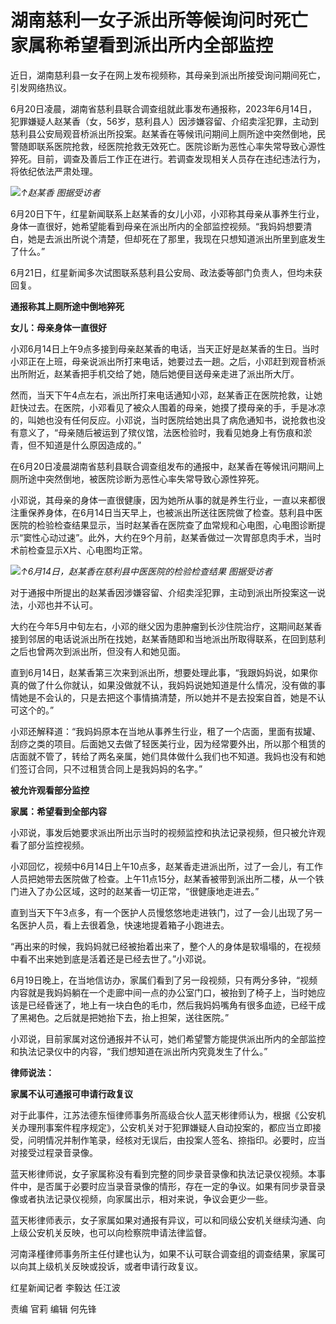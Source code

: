 

# 湖南慈利一女子派出所等候询问时死亡 家属称希望看到派出所内全部监控

近日，湖南慈利县一女子在网上发布视频称，其母亲到派出所接受询问期间死亡，引发网络热议。

6月20日凌晨，湖南省慈利县联合调查组就此事发布通报称，2023年6月14日，犯罪嫌疑人赵某香（女，56岁，慈利县人）因涉嫌容留、介绍卖淫犯罪，主动到慈利县公安局观音桥派出所投案。赵某香在等候讯问期间上厕所途中突然倒地，民警随即联系医院抢救，经医院抢救无效死亡。医院诊断为恶性心率失常导致心源性猝死。目前，调查及善后工作正在进行。若调查发现相关人员存在违纪违法行为，将依纪依法严肃处理。

![](https://inews.gtimg.com/om_bt/OyX380_fOy2TtOljINbkm5yHHEavb69j8A8ORCL-BcrXIAA/1000)_↑赵某香 图据受访者_

6月20日下午，红星新闻联系上赵某香的女儿小邓，小邓称其母亲从事养生行业，身体一直很好，她希望能看到母亲在派出所内的全部监控视频。“我妈妈想要清白，她是去派出所说个清楚，但却死在了那里，我现在只想知道派出所里到底发生了什么。”

6月21日，红星新闻多次试图联系慈利县公安局、政法委等部门负责人，但均未获回复。

**通报称其上厕所途中倒地猝死**

**女儿：母亲身体一直很好**

小邓6月14日上午9点多接到母亲赵某香的电话，当天正好是赵某香的生日。当时小邓正在上班，母亲说派出所打来电话，她要过去一趟。之后，小邓赶到观音桥派出所附近，赵某香把手机交给了她，随后她便目送母亲走进了派出所大厅。

然而，当天下午4点左右，派出所打来电话通知小邓，赵某香正在医院抢救，让她赶快过去。在医院，小邓看见了被众人围着的母亲，她摸了摸母亲的手，手是冰凉的，叫她也没有任何反应。小邓说，当时医院给她出具了病危通知书，说抢救也没有意义了，“母亲随后被运到了殡仪馆，法医检验时，我看见她身上有伤痕和淤青，但不知道是什么原因造成的。”

在6月20日凌晨湖南省慈利县联合调查组发布的通报中，赵某香在等候讯问期间上厕所途中突然倒地，被医院诊断为恶性心率失常导致心源性猝死。

小邓说，其母亲的身体一直很健康，因为她所从事的就是养生行业，一直以来都很注重保养身体，在6月14日当天早上，也被派出所送往医院做了检查。慈利县中医医院的检验检查结果显示，当时赵某香在医院查了血常规和心电图，心电图诊断提示“窦性心动过速”。此外，大约在9个月前，赵某香做过一次胃部息肉手术，当时术前检查显示X片、心电图均正常。

![](https://inews.gtimg.com/om_bt/OOzvAIP6z52ACh-dgsmRTdL9vm_VP3xt3RGj_VRihdAisAA/1000)_↑6月14日，赵某香在慈利县中医医院的检验检查结果 图据受访者_

对于通报中所提出的赵某香因涉嫌容留、介绍卖淫犯罪，主动到派出所投案这一说法，小邓也并不认可。

大约在今年5月中旬左右，小邓的继父因为患肿瘤到长沙住院治疗，这期间赵某香接到邻居的电话说派出所在找她，赵某香随即和当地派出所取得联系，在回到慈利之后也曾两次到派出所，但没有人和她见面。

直到6月14日，赵某香第三次来到派出所，想要处理此事，“我跟妈妈说，如果你真的做了什么你就认，如果没做就不认，我妈妈说她知道是什么情况，没有做的事情她是不会认的，只是去把这个事情搞清楚，所以她并不是去投案自首，她是不认可这个的。”

小邓还解释道：“我妈妈原本在当地从事养生行业，租了一个店面，里面有拔罐、刮痧之类的项目。后面她又去做了轻医美行业，因为经常要外出，所以那个租赁的店面就不管了，转给了两名亲属，她们具体做什么我们也不知道。我妈也没有和她们签订合同，只不过租赁合同上是我妈妈的名字。”

**被允许观看部分监控**

**家属：希望看到全部内容**

小邓说，事发后她要求派出所出示当时的视频监控和执法记录视频，但只被允许观看了部分监控视频。

小邓回忆，视频中6月14日上午10点多，赵某香走进派出所，过了一会儿，有工作人员把她带去医院做了检查。上午11点15分，赵某香被带到派出所二楼，从一个铁门进入了办公区域，这时的赵某香一切正常，“很健康地走进去。”

直到当天下午3点多，有一个医护人员慢悠悠地走进铁门，过了一会儿出现了另一名医护人员，看上去很着急，快速地提着箱子小跑进去。

“再出来的时候，我妈妈就已经被抬着出来了，整个人的身体是软塌塌的，在视频中看不出来她到底是活着还是已经去世了。”小邓说。

6月19日晚上，在当地信访办，家属们看到了另一段视频，只有两分多钟，“视频内容就是我妈妈躺在一个走廊中间一点的办公室门口，被抬到了椅子上，当时她应该是已经昏迷了，地上有一块白色的毛巾，然后我妈妈嘴角有很多血迹，已经干成了黑褐色。之后就是把她抬下去，抬上担架，送往医院。”

小邓说，目前家属对这份通报并不认可，她们希望警方能提供派出所内的全部监控和执法记录仪中的内容，“我们想知道在派出所内究竟发生了什么。”

**律师说法：**

**家属不认可通报可申请行政复议**

对于此事件，江苏法德东恒律师事务所高级合伙人蓝天彬律师认为，根据《公安机关办理刑事案件程序规定》，公安机关对于犯罪嫌疑人自动投案的，都应当立即接受，问明情况并制作笔录，经核对无误后，由投案人签名、捺指印。必要时，应当对接受过程录音录像。

蓝天彬律师说，女子家属称没有看到完整的同步录音录像和执法记录仪视频。本事件中，是否属于必要时应当录音录像的情形，存在一定的争议。如果有同步录音录像或者执法记录仪视频，向家属出示，相对来说，争议会更少一些。

蓝天彬律师表示，女子家属如果对通报有异议，可以和同级公安机关继续沟通、向上级公安机关反映，也可以向检察院申请法律监督。

河南泽槿律师事务所主任付建也认为，如果不认可联合调查组的调查结果，家属可以向其上级机关反映或投诉，或者申请行政复议。

红星新闻记者 李毅达 任江波

责编 官莉 编辑 何先锋

